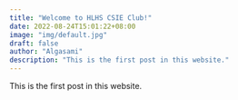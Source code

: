 ```yaml
---
title: "Welcome to HLHS CSIE Club!"
date: 2022-08-24T15:01:22+08:00
image: "img/default.jpg"
draft: false
author: "Algasami"
description: "This is the first post in this website."
---
```


This is the first post in this website.